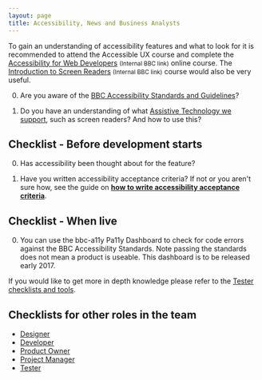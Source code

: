 ```yaml
---
layout: page
title: Accessibility, News and Business Analysts
---
```

To gain an understanding of accessibility features and what to look for it is recommended to attend the Accessible UX course and complete the [Accessibility for Web Developers](http://www.bbc.co.uk/academy/beta/course/COU-12887) <small>(Internal BBC link)</small> online course. The [Introduction to Screen Readers](http://www.bbc.co.uk/academy/beta/course/COU-50344015) <small>(Internal BBC link)</small> course would also be very useful.

0. Are you aware of the [BBC Accessibility Standards and Guidelines](https://www.bbc.co.uk/accessibility/forproducts/guides/mobile/)?

0. Do you have an understanding of what [Assistive Technology we support](accessibility-and-supported-assistive-technology), such as screen readers? And how to use this?

## Checklist - Before development starts

0. Has accessibility been thought about for the feature?

0. Have you written accessibility acceptance criteria? If not or you aren't sure how, see the guide on **[how to write accessibility acceptance criteria](/accessibility-news-and-you/guides/accessibility-acceptance-criteria.html)**.

## Checklist - When live

0. You can use the bbc-a11y Pa11y Dashboard to check for code errors against the BBC Accessibility Standards. Note passing the standards does not mean a product is useable. This dashboard is to be released early 2017.

If you would like to get more in depth knowledge please refer to the [Tester checklists and tools](accessibility-news-and-testers).

## Checklists for other roles in the team

- [Designer](accessibility-news-and-designers)
- [Developer](accessibility-news-and-developers)
- [Product Owner](accessibility-news-and-product-owners)
- [Project Manager](accessibility-news-and-project-managers)
- [Tester](accessibility-news-and-testers)
